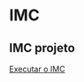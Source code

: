# IMC
## IMC projeto

<a href="https://adalberto-martins.github.io/projeto-imc/index.html">Executar o IMC</a>
